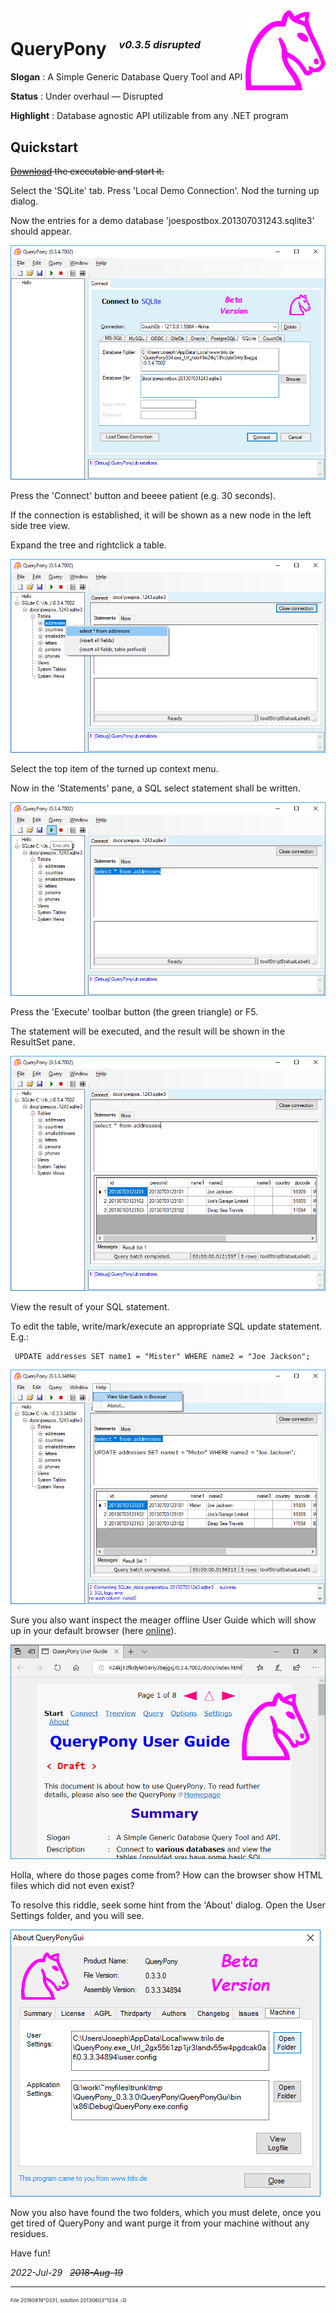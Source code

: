 ﻿<img src="./QueryPonyGui/docs/img/20130705o0812.mcol-chess-horse.v0.x0200y0200.png" align="right" width="128" height="128" alt="Logo 20130705°0812">

# QueryPony &nbsp; <sup><sub><sup>*v0.3.5 disrupted*</sup></sub></sup>

**Slogan** : A Simple Generic Database Query Tool and API

**Status** : Under overhaul — Disrupted

**Highlight** : Database agnostic API utilizable from any .NET program

## Quickstart

<del>[Download](http://downtown.trilo.de/svn/queryponydev/downloads/) the executable and start it.</del>

Select the 'SQLite' tab. Press 'Local Demo Connection'. Nod the turning up dialog.

Now the entries for a demo database 'joespostbox.201307031243.sqlite3'
 should appear.

![QuerPony started](./QueryPonyGui/docs/img/20180819o0212.querypony-started.v0.png)

Press the 'Connect' button and beeee patient (e.g. 30 seconds).

If the connection is established, it will be shown as a new node in the
 left side tree view.

Expand the tree and rightclick a table.

![Rightclick a table](./QueryPonyGui/docs/img/20180819o0213.querypony-select.v1.png)

Select the top item of the turned up context menu.

Now in the 'Statements' pane, a SQL select statement shall be written.

![Press execute button](./QueryPonyGui/docs/img/20180819o0214.querypony-execute.v1.png)

Press the 'Execute' toolbar button (the green triangle) or F5.

The statement will be executed, and the result will be shown in the
 ResultSet pane.

![View the result](./QueryPonyGui/docs/img/20180819o0215.querypony-result.v0.png)

View the result of your SQL statement.

To edit the table, write/mark/execute an appropriate SQL update
 statement. E.g.:

```
 UPDATE addresses SET name1 = "Mister" WHERE name2 = "Joe Jackson";
```

![View the result](./QueryPonyGui/docs/img/20180819o0216.querypony-helpmenu.v0.png)

Sure you also want inspect the meager offline User Guide
 which will show up in your default browser
 (here [online](https://rawgit.com/normai/QueryPony/master/QueryPonyGui/docs/index.html)).

![View the result](./QueryPonyGui/docs/img/20180819o0217.querypony-userguide.v0.png)

Holla, where do those pages come from? How can the browser show
 HTML files which did not even exist?

To resolve this riddle, seek some hint from the 'About' dialog.
 Open the User Settings folder, and you will see.

![View the result](./QueryPonyGui/docs/img/20180819o0218.querypony-aboutbox.v0.png)

Now you also have found the two folders, which you must delete, once you get
 tired of QueryPony and want purge it from your machine without any residues.

Have fun!

*2022-Jul-29* &nbsp; <del>*2018-Aug-19*</del>

---

<sup><sub><sup>File 20180819°0331, solution 20130603°1234 ܀Ω</sup></sub></sup>
